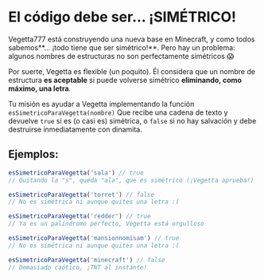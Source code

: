 # El código debe ser… ¡SIMÉTRICO!

Vegetta777 está construyendo una nueva base en Minecraft, y como todos sabemos**… ¡todo tiene que ser simétrico!**. Pero hay un problema: algunos nombres de estructuras no son perfectamente simétricos 😱

Por suerte, Vegetta es flexible (un poquito). Él considera que un nombre de estructura **es aceptable** si puede volverse simétrico **eliminando, como máximo, una letra**.

Tu misión es ayudar a Vegetta implementando la función `esSimetricoParaVegetta(nombre)` Que recibe una cadena de texto y devuelve `true` si es (o casi es) simétrica, o `false` si no hay salvación y debe destruirse inmediatamente con dinamita.

## Ejemplos:

```javascript
esSimetricoParaVegetta('sala') // true
// Quitando la "s", queda "ala", que es simétrico (¡Vegetta aprueba!)

esSimetricoParaVegetta('torret') // false
// No es simétrica ni aunque quites una letra :(

esSimetricoParaVegetta('redder') // true
// Ya es un palíndromo perfecto, Vegetta está orgulloso

esSimetricoParaVegetta('mansionnomisam') // true
// No es simétrica ni aunque quites una letra :(

esSimetricoParaVegetta('minecraft') // false
// Demasiado caótico, ¡TNT al instante!
```

